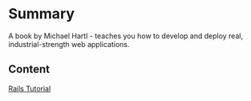 # Summary

 A book by Michael Hartl - teaches you how to develop and
deploy real, industrial-strength web applications. 

## Content

[Rails Tutorial](https://www.railstutorial.org/book)
